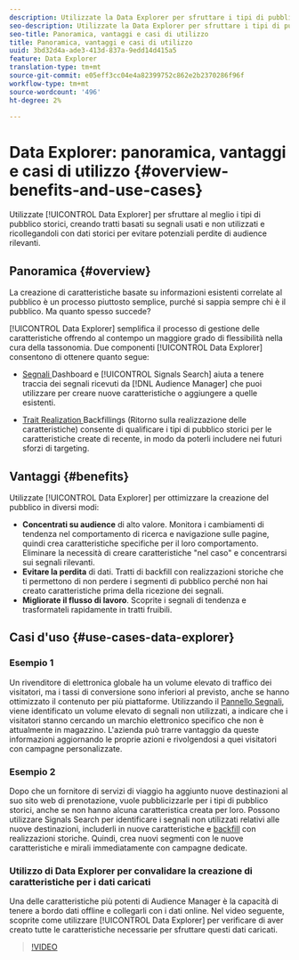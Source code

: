 ```yaml
---
description: Utilizzate la Data Explorer per sfruttare i tipi di pubblico storici costruendo tratti basati su segnali usati e inutilizzati, e per riempirli con dati storici al fine di evitare potenziali perdite di audience rilevanti.
seo-description: Utilizzate la Data Explorer per sfruttare i tipi di pubblico storici costruendo tratti basati su segnali usati e inutilizzati, e per riempirli con dati storici al fine di evitare potenziali perdite di audience rilevanti.
seo-title: Panoramica, vantaggi e casi di utilizzo
title: Panoramica, vantaggi e casi di utilizzo
uuid: 3bd32d4a-ade3-413d-837a-9edd14d415a5
feature: Data Explorer
translation-type: tm+mt
source-git-commit: e05eff3cc04e4a82399752c862e2b2370286f96f
workflow-type: tm+mt
source-wordcount: '496'
ht-degree: 2%

---
```



# Data Explorer: panoramica, vantaggi e casi di utilizzo {#overview-benefits-and-use-cases}

Utilizzate [!UICONTROL Data Explorer] per sfruttare al meglio i tipi di pubblico storici, creando tratti basati su segnali usati e non utilizzati e ricollegandoli con dati storici per evitare potenziali perdite di audience rilevanti.

## Panoramica {#overview}

La creazione di caratteristiche basate su informazioni esistenti correlate al pubblico è un processo piuttosto semplice, purché si sappia sempre chi è il pubblico. Ma quanto spesso succede?

[!UICONTROL Data Explorer] semplifica il processo di gestione delle caratteristiche offrendo al contempo un maggiore grado di flessibilità nella cura della tassonomia. Due componenti [!UICONTROL Data Explorer] consentono di ottenere quanto segue:

* [Segnali ](../../features/data-explorer/data-explorer-signals-dashboard.md) Dashboard e  [!UICONTROL Signals Search] aiuta a tenere traccia dei segnali ricevuti da  [!DNL Audience Manager] che puoi utilizzare per creare nuove caratteristiche o aggiungere a quelle esistenti.

* [Trait Realization ](../../features/data-explorer/data-explorer-trait-backfill.md) Backfillings (Ritorno sulla realizzazione delle caratteristiche) consente di qualificare i tipi di pubblico storici per le caratteristiche create di recente, in modo da poterli includere nei futuri sforzi di targeting.

## Vantaggi {#benefits}

Utilizzate [!UICONTROL Data Explorer] per ottimizzare la creazione del pubblico in diversi modi:

* **Concentrati su audience** di alto valore. Monitora i cambiamenti di tendenza nel comportamento di ricerca e navigazione sulle pagine, quindi crea caratteristiche specifiche per il loro comportamento. Eliminare la necessità di creare caratteristiche &quot;nel caso&quot; e concentrarsi sui segnali rilevanti.
* **Evitare la perdita** di dati. Tratti di backfill con realizzazioni storiche che ti permettono di non perdere i segmenti di pubblico perché non hai creato caratteristiche prima della ricezione dei segnali.
* **Migliorate il flusso di lavoro**. Scoprite i segnali di tendenza e trasformateli rapidamente in tratti fruibili.

## Casi d&#39;uso {#use-cases-data-explorer}

### Esempio 1

Un rivenditore di elettronica globale ha un volume elevato di traffico dei visitatori, ma i tassi di conversione sono inferiori al previsto, anche se hanno ottimizzato il contenuto per più piattaforme. Utilizzando il [Pannello Segnali](../../features/data-explorer/data-explorer-signals-dashboard.md), viene identificato un volume elevato di segnali non utilizzati, a indicare che i visitatori stanno cercando un marchio elettronico specifico che non è attualmente in magazzino. L&#39;azienda può trarre vantaggio da queste informazioni aggiornando le proprie azioni e rivolgendosi a quei visitatori con campagne personalizzate.

### Esempio 2

Dopo che un fornitore di servizi di viaggio ha aggiunto nuove destinazioni al suo sito web di prenotazione, vuole pubblicizzarle per i tipi di pubblico storici, anche se non hanno alcuna caratteristica creata per loro. Possono utilizzare Signals Search per identificare i segnali non utilizzati relativi alle nuove destinazioni, includerli in nuove caratteristiche e [backfill](../../features/data-explorer/data-explorer-trait-backfill.md) con realizzazioni storiche. Quindi, crea nuovi segmenti con le nuove caratteristiche e mirali immediatamente con campagne dedicate.

### Utilizzo di Data Explorer per convalidare la creazione di caratteristiche per i dati caricati

Una delle caratteristiche più potenti di  Audience Manager è la capacità di tenere a bordo dati offline e collegarli con i dati online. Nel video seguente, scoprite come utilizzare [!UICONTROL Data Explorer] per verificare di aver creato tutte le caratteristiche necessarie per sfruttare questi dati caricati.

>[!VIDEO](https://video.tv.adobe.com/v/25149/)